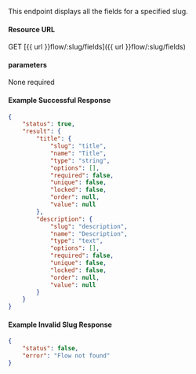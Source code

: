 <!--
@title Get all fields for a flow
@author Moltin Ltd
@description Returns all the fields for a given flow
@order 15.2.1

@sidebar 1
@family Flow/Field
@rate No
@auth Yes
@format JSON
@http GET
@version beta
-->
This endpoint displays all the fields for a specified slug.

#### Resource URL
GET [{{ url }}flow/:slug/fields]({{ url }}flow/:slug/fields)


#### parameters
None required

<!--code-->
#### Example Successful Response
``` json
{
    "status": true,
    "result": {
        "title": {
            "slug": "title",
            "name": "Title",
            "type": "string",
            "options": [],
            "required": false,
            "unique": false,
            "locked": false,
            "order": null,
            "value": null
        },
        "description": {
            "slug": "description",
            "name": "Description",
            "type": "text",
            "options": [],
            "required": false,
            "unique": false,
            "locked": false,
            "order": null,
            "value": null
        }
    }
}
```


#### Example Invalid Slug Response
``` json
{
    "status": false,
    "error": "Flow not found"
}
```
<!--/code-->